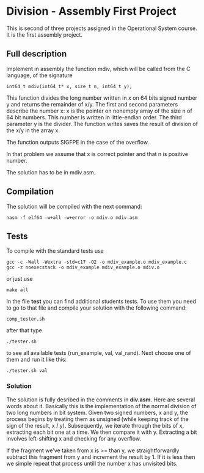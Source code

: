 # Division - Assembly First Project
This is second of three projects assigned in the Operational System course. It is the first 
assembly project.

## Full description
Implement in assembly the function mdiv, which will be called from the C language, of the signature
```
int64_t mdiv(int64_t* x, size_t n, int64_t y);
```

This function divides the long number written in x on 64 bits signed number y and returns the remainder of 
x/y. The first and second parameters describe the number x: x is the pointer on nonempty array of the 
size n of 64 bit numbers. This number is written in little-endian order. The third parameter y is the 
divider. The function writes saves the result of division of the x/y in the array x.

The function outputs SIGFPE in the case of the overflow.

In that problem we assume that x is correct pointer and that n is positive number.

The solution has to be in mdiv.asm.

## Compilation
The solution will be compiled with the next command:
```
nasm -f elf64 -w+all -w+error -o mdiv.o mdiv.asm
```

## Tests
To compile with the standard tests use 
```
gcc -c -Wall -Wextra -std=c17 -O2 -o mdiv_example.o mdiv_example.c
gcc -z noexecstack -o mdiv_example mdiv_example.o mdiv.o
```
or just use 
```
make all
```
In the file **test** you can find additional students tests. To use them you need to go to that file and compile your solution with the following command:
```
comp_tester.sh
```
after that type 
```
./tester.sh
```
to see all available tests (run_example, val, val_rand). Next choose one of them and run it like this:
```
./tester.sh val
```

### Solution
The solution is fully desribed in the comments in **div.asm**. Here are several words about it. Basically this is the implementation of the normal division of two long numbers in bit system. Given two signed numbers, x and y, the process begins by treating them as unsigned (while keeping track of the sign of the result, x / y). Subsequently, we iterate through the bits of x, extracting each bit one at a time. We then compare it with y. Extracting a bit involves left-shifting x and checking for any overflow.

If the fragment we've taken from x is >= than y, we straightforwardly subtract this fragment from y and increment the result by 1. If it is less then we simple repeat that process untill the number x has unvisited bits.  


